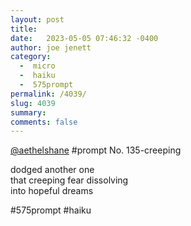 ```yaml
---
layout: post
title:  
date:   2023-05-05 07:46:32 -0400
author: joe jenett
category:
  -  micro
  -  haiku
  -  575prompt
permalink: /4039/
slug: 4039
summary: 
comments: false
---
```

<a href="https://toot.community/@aethelshane/110315768252384797">@aethelshane</a> #prompt No. 135-creeping

dodged another one<br>
that creeping fear dissolving<br>
into hopeful dreams

#575prompt #haiku


<a href="https://brid.gy/publish/mastodon"></a>